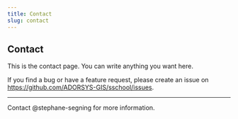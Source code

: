 ```yaml
---
title: Contact
slug: contact
---
```


## Contact

This is the contact page. You can write anything you want here.

If you find a bug or have a feature request, please create an issue on <https://github.com/ADORSYS-GIS/sschool/issues>.

---

Contact @stephane-segning for more information.
